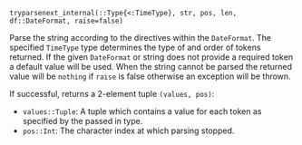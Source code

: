 ```
tryparsenext_internal(::Type{<:TimeType}, str, pos, len, df::DateFormat, raise=false)
```

Parse the string according to the directives within the `DateFormat`. The specified `TimeType` type determines the type of and order of tokens returned. If the given `DateFormat` or string does not provide a required token a default value will be used. When the string cannot be parsed the returned value will be `nothing` if `raise` is false otherwise an exception will be thrown.

If successful, returns a 2-element tuple `(values, pos)`:

  * `values::Tuple`: A tuple which contains a value for each token as specified by the passed in type.
  * `pos::Int`: The character index at which parsing stopped.
